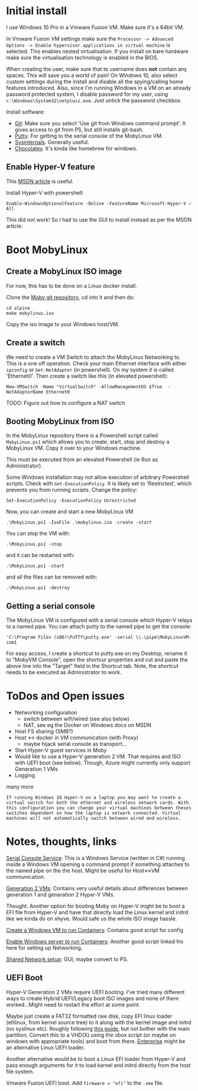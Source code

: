 # Initial install

I use Windows 10 Pro in a Vmware Fusion VM. Make sure it's a 64bit VM.

In Vmware Fusion VM settings make sure the `Processor -> Advanced Options -> Enable hypervisor applications in virtual machine` is selected. This enables nested virtualisation. If you install on bare hardware make sure the virtualisation technology is enabled in the BIOS.

When creating the user, make sure that te username does **not** contain
any spaces. This will save you a world of pain!  On Windows 10, also select custom settings during the install and disable all the spying/calling home features introduced. Also, since I'm running Windows in a VM on an already password protected system, I disable password for my user, using `c:\Windows\System32\netplwiz.exe`. Just untick the password checkbox.


Install software:
- [Git](http://git-scm.com/): Make sure you select 'Use git from Windows command prompt'. It gives access to git from PS, but still installs git-bash.
- [Putty](http://www.chiark.greenend.org.uk/~sgtatham/putty/download.html). For getting to the serial console of the MobyLinux VM.
- [Sysinternals](https://technet.microsoft.com/en-gb/sysinternals/bb842062). Generally useful.
- [Chocolatey](https://chocolatey.org/). It's kinda like homebrew for windows.


## Enable Hyper-V feature

This [MSDN article](https://msdn.microsoft.com/en-us/virtualization/hyperv_on_windows/quick_start/walkthrough_install) is useful.

Install Hyper-V with powershell:
```
Enable-WindowsOptionalFeature -Online -FeatureName Microsoft-Hyper-V –All
```
This did *not* work! So I had to use the GUI to install instead as per
the MSDN article.


# Boot MobyLinux

## Create a MobyLinux ISO image

For now, this has to be done on a Linux docker install.

Clone the [Moby git repository](https://github.com:docker/moby.git), cd into it and then do:
```
cd alpine
make mobylinux.iso
```
Copy the iso image to your Windows host/VM.


## Create a switch

We need to create a VM Switch to attach the MobyLinux Networking to.  This is a one off operation.  Check your main Ethernet interface with either `ipconfig` or `Get-NetAdapter` (in powershell).  On my system it is called 'Ethernet0'. Then create a switch like this (in elevated powershell):

```
New-VMSwitch -Name "VirtualSwitch" -AllowManagementOS $True  -NetAdapterName Ethernet0
```
TODO: Figure out how to configure a NAT switch


## Booting MobyLinux from ISO

In the MobyLinux repository there is a Powershell script called `MobyLinux.ps1` which allows you to create, start, stop and destroy a MobyLinux VM.  Copy it over to your Windows machine.

This must be executed from an elevated Powershell (ie Run as Administrator).

Some Windows installation may not allow execution of arbitrary Powershell scripts.  Check with `Get-ExecutionPolicy`. It is likely set to 'Restricted', which prevents you from running scripts. Change the policy:
```
Set-ExecutionPolicy -ExecutionPolicy Unrestricted
```

Now, you can create and start a new MobyLinux VM

```
.\MobyLinux.ps1 -IsoFile .\mobylinux.iso -create -start
```

You can stop the VM with:
```
.\MobyLinux.ps1 -stop
```
and it can be restarted with:
```
.\MobyLinux.ps1 -start
```
and all the files can be removed with:
```
.\MobyLinux.ps1 -destroy
```


## Getting a serial console

The MobyLinux VM is configured with a serial console which Hyper-V relays to a named pipe.  You can attach putty to the named pipe to get the console:
```
'C:\Program Files (x86)\PuTTY\putty.exe' -serial \\.\pipe\MobyLinuxVM-com1
```

For easy access, I create a shortcut to putty.exe on my Desktop,
rename it to "MobyVM Console", open the shortcur properties and cut
and paste the above line into the "Target" field in the Shortcut tab. Note, the shortcut needs to be executed as Administrator to work.


# ToDos and Open issues
- Networking configuration
  - switch between wifi/wired (see also below)
  - NAT, see eg the Docker on Windows docs on MSDN
- Host FS sharing (SMB?)
- Host <-> docker in VM communication (with Proxy)
  - maybe hijack serial console as transport...
- Start Hyper-V guest services in Moby
- Would like to use a Hyper-V generation 2 VM. That requires and ISO
  with UEFI boot (see below). Though, Azure might currently only
  support Generation 1 VMs
- Logging

many more

```
If running Windows 10 Hyper-V on a laptop you may want to create a
virtual switch for both the ethernet and wireless network cards. With
this configuration you can change your virtual machines between theses
switches dependent on how the laptop is network connected. Virtual
machines will not automatically switch between wired and wireless.
```

# Notes, thoughts, links

[Serial Console Service](https://github.com/alexpilotti/SerialConsoleService): This is a Windows Service (written in C#) running inside a Windows VM opening a command prompt if something attaches to the named pipe on the the host.  Might be useful for Host<->VM communication.

[Generation 2 VMs](https://blogs.technet.microsoft.com/jhoward/2013/10/24/hyper-v-generation-2-virtual-machines-part-1/): Contains very useful details about differences between generation 1 and generation 2 Hyper-V VMs.

Thought: Another option for booting Moby on Hyper-V might be to boot a EFI file from Hyper-V and have that directly load the Linux kernel and initrd like we kinda do on xhyve. Would safe us the whole ISO image hassle.

[Create a Windows VM to run Containers](https://msdn.microsoft.com/en-us/virtualization/windowscontainers/quick_start/container_setup): Contains good script for config

[Enable Windows server to run Containers](https://msdn.microsoft.com/en-us/virtualization/windowscontainers/quick_start/inplace_setup): Another good script linked fro here for setting up Networking.

[Shared Network setup](http://blog.areflyen.no/2012/10/10/setting-up-internet-access-for-hyper-v-with-nat-in-windows-8/): GUI, maybe convert to PS.

## UEFI Boot
Hyper-V Generation 2 VMs require UEFI booting. I've tried many
different ways to create Hybrid UEFI/Legacy boot ISO images and none
of them worked...Might need to restart the effort at some point.

Maybe just create a FAT32 formatted raw disk, copy EFI linux loader
(efilinux, from kernel source tree) to it along with the kernel image and initrd (no
syslinux etc). Roughly following
[this guide](https://wiki.ubuntu.com/USBStickUEFIHowto), but not
bother with the main partition. Convert this to a VHD(X) using the
vbox script (or maybe on windows with appropriate tools) and boot from
there. [Enterprise](https://sevenbits.github.io/Enterprise) might be
an alternative Linux UEFI loader.

Another alternative would be to boot a Linux EFI loader from Hyper-V
and pass enough arguments for it to load kernel and initrd directly
from the host file system.

Vmware Fusion UEFI boot. Add `firmware = "efi"` to the `.vmx` file.
